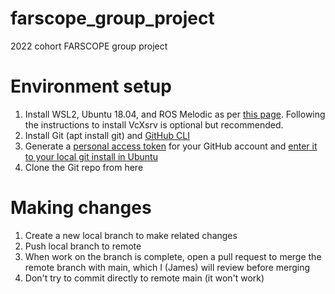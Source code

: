 # farscope_group_project
2022 cohort FARSCOPE group project

# Environment setup 

1. Install WSL2, Ubuntu 18.04, and ROS Melodic as per [this page](https://jack-kawell.com/2020/06/12/ros-wsl2/). Following the instructions to install VcXsrv is optional but recommended. 
2. Install Git (apt install git) and [GitHub CLI](https://github.com/cli/cli/blob/trunk/docs/install_linux.md) 
3. Generate a [personal access token](https://docs.github.com/en/authentication/keeping-your-account-and-data-secure/creating-a-personal-access-token) for your GitHub account and [enter it to your local git install in Ubuntu](https://docs.github.com/en/get-started/getting-started-with-git/caching-your-github-credentials-in-git) 
4. Clone the Git repo from here 

# Making changes 

1. Create a new local branch to make related changes 
2. Push local branch to remote 
3. When work on the branch is complete, open a pull request to merge the remote branch with main, which I (James) will review before merging 
4. Don't try to commit directly to remote main (it won't work) 
